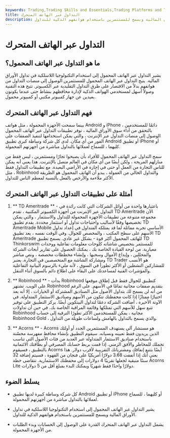 ```yaml
---
keywords: Trading,Trading Skills and Essentials,Trading Platforms and Tools,Trading Skills,Platforms and Tools
title: التداول عبر الهاتف المتحرك
description: يشير التداول عبر الهاتف المحمول إلى استخدام التكنولوجيا اللاسلكية في تداول الأوراق المالية ويسمح للمستثمرين باستخدام هواتفهم الذكية للتداول.
---
```


# التداول عبر الهاتف المتحرك
## ما هو التداول عبر الهاتف المحمول؟

يشير التداول عبر الهاتف المحمول إلى استخدام التكنولوجيا اللاسلكية في تداول الأوراق المالية. يتيح التداول عبر الهاتف المحمول للمستثمرين الوصول إلى منصات التداول من هواتفهم بدلاً من الاقتصار على طرق التداول التقليدية عبر الكمبيوتر. تتيح هذه التقنية وصولاً أسهل لمستخدمي الهواتف الذكية لإدارة محافظهم بنشاط حتى عندما يكونون بعيدين عن جهاز كمبيوتر مكتبي أو كمبيوتر محمول.

## فهم التداول عبر الهاتف المتحرك

بينما سمحت الأجهزة المحمولة ، مثل هواتف Android و iPhone ، دائمًا للمستخدمين بالتحقق من أداء سوق الأوراق المالية ، توفر تطبيقات التداول عبر الهاتف المحمول الوصول إلى منصات التداول عبر الإنترنت ، والتي يمكن استخدامها لتنفيذ الصفقات على الفور من أي مكان. لدى كل شركة وساطة كبرى تطبيق Android أو تطبيق iPhone أو كليهما ، للسماح لعملائها بالتداول مباشرة من أجهزتهم المحمولة.

سمح التداول عبر الهاتف المحمول للأفراد بأن يصبحوا تجارًا ومستثمرين ، ليس فقط من منازلهم المريحة ، ولكن أيضًا من أي مكان في العالم متصل بالإنترنت. هذا يعني أنه يمكن للناس التجارة من العمل أو حتى في إجازة في الأراضي البعيدة. مع تطبيقات التداول فقط ، مثل Robinhood والتداول الخالي من العمولة ، يبدو أن الهاتف المحمول هو الطريقة الأكثر ملاءمة والأرخص بالفعل بالنسبة لمعظم الناس للتداول.

## أمثلة على تطبيقات التداول عبر الهاتف المتحرك

1. ** TD Ameritrade ** - باعتبارها واحدة من أوائل الشركات التي كانت رائدة في التداول عبر الإنترنت من أجهزة الكمبيوتر المكتبية ، تقدم TD Ameritrade الآن مجموعة متنوعة من تطبيقات الأجهزة المحمولة للتداول والاستثمار ، والتي يمكن تخصيصها وفقًا لأساليب واحتياجات تداول أو استثمار محددة. يقدم تطبيق TD Ameritrade Mobile الأساسي تجربة مماثلة لما قد يمتلكه المتداول في إعداد تداول الأسهم على سطح المكتب ، والمخصص للجوال. وفي الوقت نفسه ، يعد تطبيق TD Ameritrade للهاتف المحمول أكثر قوة - بشكل غير عادي. يسمح تطبيق TD Thinkorswim للمستثمر بتخصيص شاشاته كلوحات معلومات تفاعلية ووحدات معيارية. من لوحة القيادة الخاصة بك ، يمكنك الحصول على تقارير أبحاث الشركة والمحللين ، وإيداع الأموال وسحبها ، وإنشاء مخططات مخصصة ، ونص مباشر ومشاركة الشاشة مع المتخصصين في التجارة. يعتبر TD Trader هو الأنسب للمشاركين النشطين أو الأكثر تطوراً في السوق ، لأنه مليء بالرسوم البيانية التفاعلية والمؤشرات الفنية لمساعدتك على البقاء على اطلاع دائم بالسوق أثناء التنقل.

1. ** Robinhood ** - بدأت Robinhood كتطبيق للجوال فقط قبل إطلاق موقعها على الويب. تشتهر Robinhood بتقديم صفقات مجانية تمامًا في الأسهم. على الرغم من أنه لن يسمح لك بتداول الأصول مثل الصناديق المشتركة أو الخيارات ، إلا أنه يعد اختيارًا ممتازًا إذا كانت محفظتك تتكون من الأسهم وصناديق الاستثمار المتداولة. في الآونة الأخيرة ، أضافت الشركة دعمًا لتداول البيتكوين أيضًا. يركز التطبيق على توفير تتبع سهل للأسهم التي تمتلكها وقائمة المراقبة الخاصة بك. في حين أن تداولات Robinhood مجانية ، يمكن للمستخدمين الأكثر تطورًا الترقية إلى حساب Robinhood Gold ، والذي يسمح بالتداول بالهامش ولساعات طويلة من التداول.

1. ** Acorns ** - Acorns هو مستشار آلي يستهدف المستثمرين الجدد أو أولئك الذين يريدون فقط تعيينه ونسيانه. سيقوم التطبيق بإنشاء محافظ مفهرسة محسّنة باستخدام صناديق الاستثمار المتداولة عبر العديد من فئات الأصول التي تناسب تحملك للمخاطر والأفق الزمني. إذا قمت بربط حسابك المصرفي أو بطاقتك الائتمانية بالتطبيق ، فسيقوم Acorns أيضًا بتتبع إنفاقك ومشترياتك التقريبية لأقرب دولار. هذا يعني أنك إذا أنفقت 3.68 دولارًا أمريكيًا على فنجان من القهوة ، فسيتم إضافة 32 سنتًا متبقية لجعلها تقريبًا 4 دولارات إلى محفظتك الاستثمارية. تتقاضى خطة Acorns Lite دولارًا واحدًا فقط شهريًا ويمكنك البدء بمبلغ أقل من 5 دولارات.

## يسلط الضوء

- كل شركة وساطة كبيرة لديها تطبيق Android أو تطبيق iPhone أو كليهما ، للسماح لعملائها بالتداول مباشرة من أجهزتهم المحمولة.

- يشير التداول عبر الهاتف المحمول إلى استخدام التكنولوجيا اللاسلكية في تداول الأوراق المالية ويسمح للمستثمرين باستخدام هواتفهم الذكية للتداول.

- يشمل التداول عبر الهاتف المتحرك القدرة على الوصول إلى الحسابات وبدء الطلبات من الأجهزة المحمولة.

